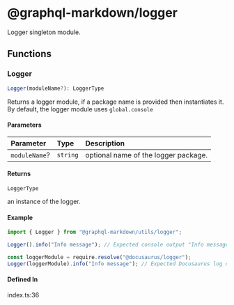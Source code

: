 # @graphql-markdown/logger

Logger singleton module.

## Functions

### Logger

```ts
Logger(moduleName?): LoggerType
```

Returns a logger module, if a package name is provided then instantiates it.
By default, the logger module uses `global.console`

#### Parameters

| Parameter | Type | Description |
| :------ | :------ | :------ |
| `moduleName`? | `string` | optional name of the logger package. |

#### Returns

`LoggerType`

an instance of the logger.

#### Example

```js
import { Logger } from "@graphql-markdown/utils/logger";

Logger().info("Info message"); // Expected console output "Info message"

const loggerModule = require.resolve("@docusaurus/logger");
Logger(loggerModule).info("Info message"); // Expected Docusaurus log output "Info message"
```

#### Defined In

index.ts:36
